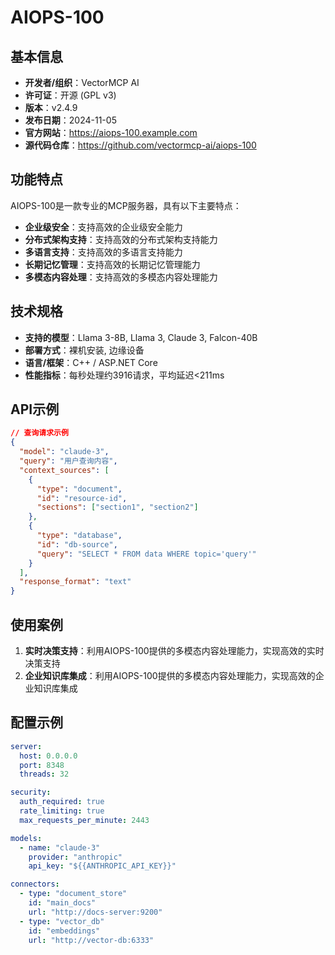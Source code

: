 # AIOPS-100

## 基本信息

- **开发者/组织**：VectorMCP AI
- **许可证**：开源 (GPL v3)
- **版本**：v2.4.9
- **发布日期**：2024-11-05
- **官方网站**：https://aiops-100.example.com
- **源代码仓库**：https://github.com/vectormcp-ai/aiops-100

## 功能特点

AIOPS-100是一款专业的MCP服务器，具有以下主要特点：

- **企业级安全**：支持高效的企业级安全能力
- **分布式架构支持**：支持高效的分布式架构支持能力
- **多语言支持**：支持高效的多语言支持能力
- **长期记忆管理**：支持高效的长期记忆管理能力
- **多模态内容处理**：支持高效的多模态内容处理能力


## 技术规格

- **支持的模型**：Llama 3-8B, Llama 3, Claude 3, Falcon-40B
- **部署方式**：裸机安装, 边缘设备
- **语言/框架**：C++ / ASP.NET Core
- **性能指标**：每秒处理约3916请求，平均延迟<211ms

## API示例

```json
// 查询请求示例
{
  "model": "claude-3",
  "query": "用户查询内容",
  "context_sources": [
    {
      "type": "document",
      "id": "resource-id",
      "sections": ["section1", "section2"]
    },
    {
      "type": "database",
      "id": "db-source",
      "query": "SELECT * FROM data WHERE topic='query'"
    }
  ],
  "response_format": "text"
}
```

## 使用案例

1. **实时决策支持**：利用AIOPS-100提供的多模态内容处理能力，实现高效的实时决策支持
2. **企业知识库集成**：利用AIOPS-100提供的多模态内容处理能力，实现高效的企业知识库集成


## 配置示例

```yaml
server:
  host: 0.0.0.0
  port: 8348
  threads: 32

security:
  auth_required: true
  rate_limiting: true
  max_requests_per_minute: 2443

models:
  - name: "claude-3"
    provider: "anthropic"
    api_key: "${{ANTHROPIC_API_KEY}}"

connectors:
  - type: "document_store"
    id: "main_docs"
    url: "http://docs-server:9200"
  - type: "vector_db"
    id: "embeddings"
    url: "http://vector-db:6333"
```